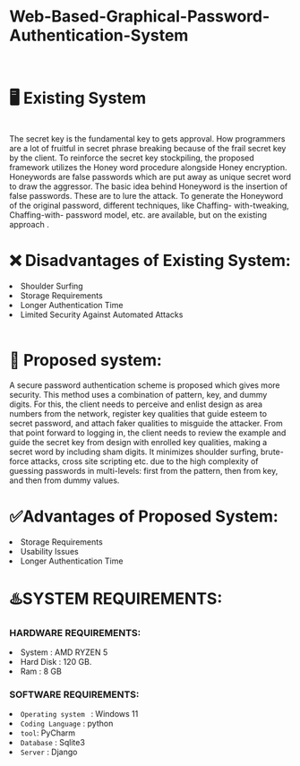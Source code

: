 # Web-Based-Graphical-Password-Authentication-System
</br>
<h1>🖥 Existing System</h1></br>
The secret key is the fundamental key to gets approval. How programmers are a lot of fruitful in secret phrase breaking because of the frail secret key by the client. To reinforce the secret key stockpiling, the proposed framework utilizes the Honey word procedure alongside Honey encryption. Honeywords are false passwords which are put away as unique secret word to draw the aggressor. The basic idea behind Honeyword is the insertion of false passwords. These are to lure the attack. To generate the Honeyword of the original password, different techniques, like Chaffing- with-tweaking, Chaffing-with- password model, etc. are available, but on the existing approach .
</br>
<h1> ❌ Disadvantages of Existing System: </h1>
<li>Shoulder Surfing </br>
<li>Storage Requirements </br>
<li>Longer Authentication Time </br>
<li>Limited Security Against Automated Attacks</br>
</br>
<h1>📂 Proposed system: </h1>
A secure password authentication scheme is proposed which gives more security. This method uses a combination of pattern, key, and dummy digits. For this, the client needs to perceive and enlist design as area numbers from the network, register key qualities that guide esteem to secret password, and attach faker qualities to misguide the attacker. From that point forward to logging in, the client needs to review the example and guide the secret key from design with enrolled key qualities, making a secret word by including sham digits. It minimizes shoulder surfing, brute-force attacks, cross site scripting etc. due to the high complexity of guessing passwords in multi-levels: first from the pattern, then from key, and then from dummy values.
</br>
<h1> ✅Advantages of Proposed System: </h1>
<li>Storage Requirements</br>
<li>Usability Issues</br>
<li>Longer Authentication Time</br>

<h1> ♨️SYSTEM REQUIREMENTS:</h1>

<h3>HARDWARE REQUIREMENTS: </h3>

<li>System			            : 	AMD RYZEN 5
<li>Hard Disk 			: 	120 GB.
<li>Ram				:	8 GB
  </br>
<h3>SOFTWARE REQUIREMENTS:</h3>
<li> <code>Operating system </code> 		: 	Windows 11 
<li><code>Coding Language</code>	:	python
<li><code>tool</code>:	 PyCharm
<li><code>Database</code>		:	Sqlite3
<li><code>Server</code>  :   	Django




